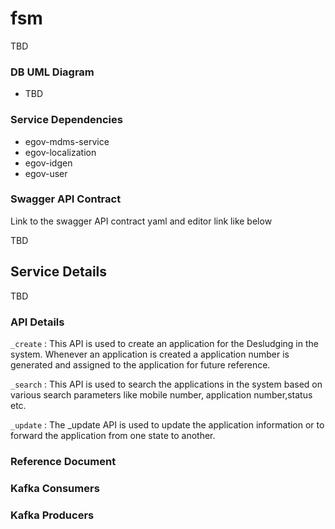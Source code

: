 # fsm

TBD

### DB UML Diagram

- TBD

### Service Dependencies


- egov-mdms-service
- egov-localization
- egov-idgen
- egov-user

### Swagger API Contract

Link to the swagger API contract yaml and editor link like below

TBD


## Service Details

TBD  

### API Details

`_create` : This API is used to create an application for the Desludging in the system. Whenever an application is created a application number is generated and assigned to the application for future reference.

`_search` : This API is used to search the applications in the system based on various search parameters like mobile number, application number,status etc.

`_update` : The _update API is used to update the application information or to forward the application from one state to another.


### Reference Document



### Kafka Consumers



### Kafka Producers

